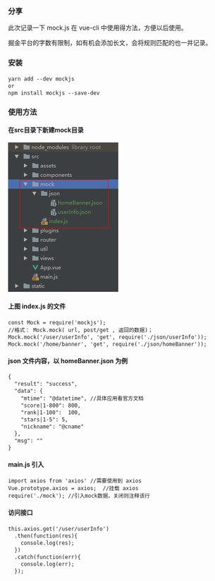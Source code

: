 ### 分享

此次记录一下 mock.js 在 vue-cli 中使用得方法，方便以后使用。

掘金平台的字数有限制，如有机会添加长文，会将规则匹配的也一并记录。

### 安装

```
yarn add --dev mockjs
or
npm install mockjs --save-dev
```

### 使用方法

#### 在src目录下新建mock目录

![](mock.js.assets/stickpicture.png)

#### 上图 index.js 的文件

```
const Mock = require('mockjs');
//格式： Mock.mock( url, post/get , 返回的数据)；
Mock.mock('/user/userInfo', 'get', require('./json/userInfo'));
Mock.mock('/home/banner', 'get', require('./json/homeBanner'));
```

#### json 文件内容，以 homeBanner.json 为例

```
{
  "result": "success",
  "data": {
    "mtime": "@datetime", //具体应用看官方文档
    "score|1-800": 800,
    "rank|1-100":  100,
    "stars|1-5": 5,
    "nickname": "@cname"
  },
  "msg": ""
}
```

#### main.js 引入

```
import axios from 'axios' //需要使用到 axios
Vue.prototype.axios = axios;  //挂载 axios
require('./mock'); //引入mock数据，关闭则注释该行
```

#### 访问接口

```
this.axios.get('/user/userInfo')
  .then(function(res){
    console.log(res);
  })
  .catch(function(err){
    console.log(err);
  });
```

  